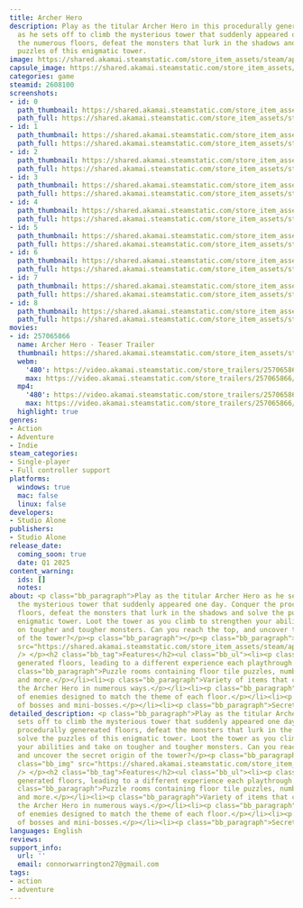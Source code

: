 ```yaml
---
title: Archer Hero
description: Play as the titular Archer Hero in this procedurally generated roguelike,
  as he sets off to climb the mysterious tower that suddenly appeared one day. Conquer
  the numerous floors, defeat the monsters that lurk in the shadows and solve the
  puzzles of this enigmatic tower.
image: https://shared.akamai.steamstatic.com/store_item_assets/steam/apps/2608100/header.jpg?t=1732293399
capsule_image: https://shared.akamai.steamstatic.com/store_item_assets/steam/apps/2608100/6e37d78bc36c5c43b0152bb533d1e9e6eff83bbc/capsule_231x87.jpg?t=1732293399
categories: game
steamid: 2608100
screenshots:
- id: 0
  path_thumbnail: https://shared.akamai.steamstatic.com/store_item_assets/steam/apps/2608100/ss_8a6e755b7c2028e5ad841dff7d7c2f3eab8b9da9.600x338.jpg?t=1732293399
  path_full: https://shared.akamai.steamstatic.com/store_item_assets/steam/apps/2608100/ss_8a6e755b7c2028e5ad841dff7d7c2f3eab8b9da9.1920x1080.jpg?t=1732293399
- id: 1
  path_thumbnail: https://shared.akamai.steamstatic.com/store_item_assets/steam/apps/2608100/ss_35c6440df91dc705bd8ffc9651f8b4f5acc57412.600x338.jpg?t=1732293399
  path_full: https://shared.akamai.steamstatic.com/store_item_assets/steam/apps/2608100/ss_35c6440df91dc705bd8ffc9651f8b4f5acc57412.1920x1080.jpg?t=1732293399
- id: 2
  path_thumbnail: https://shared.akamai.steamstatic.com/store_item_assets/steam/apps/2608100/ss_51f9652ba5797b1ef50d8806d9952cfd85e0fa25.600x338.jpg?t=1732293399
  path_full: https://shared.akamai.steamstatic.com/store_item_assets/steam/apps/2608100/ss_51f9652ba5797b1ef50d8806d9952cfd85e0fa25.1920x1080.jpg?t=1732293399
- id: 3
  path_thumbnail: https://shared.akamai.steamstatic.com/store_item_assets/steam/apps/2608100/ss_6641ff2e32f6d789afce59b4e5ab66cddc97a9a8.600x338.jpg?t=1732293399
  path_full: https://shared.akamai.steamstatic.com/store_item_assets/steam/apps/2608100/ss_6641ff2e32f6d789afce59b4e5ab66cddc97a9a8.1920x1080.jpg?t=1732293399
- id: 4
  path_thumbnail: https://shared.akamai.steamstatic.com/store_item_assets/steam/apps/2608100/ss_5afc8dbd4bcb871a15ddb4faddab125281844743.600x338.jpg?t=1732293399
  path_full: https://shared.akamai.steamstatic.com/store_item_assets/steam/apps/2608100/ss_5afc8dbd4bcb871a15ddb4faddab125281844743.1920x1080.jpg?t=1732293399
- id: 5
  path_thumbnail: https://shared.akamai.steamstatic.com/store_item_assets/steam/apps/2608100/ss_4bac5fba41e0b0da43d266355b94dc27430c95a6.600x338.jpg?t=1732293399
  path_full: https://shared.akamai.steamstatic.com/store_item_assets/steam/apps/2608100/ss_4bac5fba41e0b0da43d266355b94dc27430c95a6.1920x1080.jpg?t=1732293399
- id: 6
  path_thumbnail: https://shared.akamai.steamstatic.com/store_item_assets/steam/apps/2608100/ss_a6077a7ec80d2e4f6bc389469f25c185bf8f951c.600x338.jpg?t=1732293399
  path_full: https://shared.akamai.steamstatic.com/store_item_assets/steam/apps/2608100/ss_a6077a7ec80d2e4f6bc389469f25c185bf8f951c.1920x1080.jpg?t=1732293399
- id: 7
  path_thumbnail: https://shared.akamai.steamstatic.com/store_item_assets/steam/apps/2608100/ss_72876232f385e29c9af8eb18783294b6cee63091.600x338.jpg?t=1732293399
  path_full: https://shared.akamai.steamstatic.com/store_item_assets/steam/apps/2608100/ss_72876232f385e29c9af8eb18783294b6cee63091.1920x1080.jpg?t=1732293399
- id: 8
  path_thumbnail: https://shared.akamai.steamstatic.com/store_item_assets/steam/apps/2608100/ss_d75475455a82bd6aabac165294b1ab24782e1844.600x338.jpg?t=1732293399
  path_full: https://shared.akamai.steamstatic.com/store_item_assets/steam/apps/2608100/ss_d75475455a82bd6aabac165294b1ab24782e1844.1920x1080.jpg?t=1732293399
movies:
- id: 257065866
  name: Archer Hero - Teaser Trailer
  thumbnail: https://shared.akamai.steamstatic.com/store_item_assets/steam/apps/257065866/f2cf5ebe64583627cafaab82d1b7873c09b95a72/movie_600x337.jpg?t=1729094736
  webm:
    '480': https://video.akamai.steamstatic.com/store_trailers/257065866/movie480_vp9.webm?t=1729094736
    max: https://video.akamai.steamstatic.com/store_trailers/257065866/movie_max_vp9.webm?t=1729094736
  mp4:
    '480': https://video.akamai.steamstatic.com/store_trailers/257065866/movie480.mp4?t=1729094736
    max: https://video.akamai.steamstatic.com/store_trailers/257065866/movie_max.mp4?t=1729094736
  highlight: true
genres:
- Action
- Adventure
- Indie
steam_categories:
- Single-player
- Full controller support
platforms:
  windows: true
  mac: false
  linux: false
developers:
- Studio Alone
publishers:
- Studio Alone
release_date:
  coming_soon: true
  date: Q1 2025
content_warning:
  ids: []
  notes:
about: <p class="bb_paragraph">Play as the titular Archer Hero as he sets off to climb
  the mysterious tower that suddenly appeared one day. Conquer the procedurally genereated
  floors, defeat the monsters that lurk in the shadows and solve the puzzles of this
  enigmatic tower. Loot the tower as you climb to strengthen your abilities and take
  on tougher and tougher monsters. Can you reach the top, and uncover the secret origin
  of the tower?</p><p class="bb_paragraph"></p><p class="bb_paragraph"><img class="bb_img"
  src="https://shared.akamai.steamstatic.com/store_item_assets/steam/apps/2608100/extras/General_Gif.gif?t=1732293399"
  /> </p><h2 class="bb_tag">Features</h2><ul class="bb_ul"><li><p class="bb_paragraph">Procedurally
  generated floors, leading to a different experience each playthrough.</p></li><li><p
  class="bb_paragraph">Puzzle rooms containing floor tile puzzles, numbered orb puzzles,
  and more.</p></li><li><p class="bb_paragraph">Variety of items that can strengthen
  the Archer Hero in numerous ways.</p></li><li><p class="bb_paragraph">Large cast
  of enemies designed to match the theme of each floor.</p></li><li><p class="bb_paragraph">Multitude
  of bosses and mini-bosses.</p></li><li><p class="bb_paragraph">Secret end-game content.</p></li></ul>
detailed_description: <p class="bb_paragraph">Play as the titular Archer Hero as he
  sets off to climb the mysterious tower that suddenly appeared one day. Conquer the
  procedurally genereated floors, defeat the monsters that lurk in the shadows and
  solve the puzzles of this enigmatic tower. Loot the tower as you climb to strengthen
  your abilities and take on tougher and tougher monsters. Can you reach the top,
  and uncover the secret origin of the tower?</p><p class="bb_paragraph"></p><p class="bb_paragraph"><img
  class="bb_img" src="https://shared.akamai.steamstatic.com/store_item_assets/steam/apps/2608100/extras/General_Gif.gif?t=1732293399"
  /> </p><h2 class="bb_tag">Features</h2><ul class="bb_ul"><li><p class="bb_paragraph">Procedurally
  generated floors, leading to a different experience each playthrough.</p></li><li><p
  class="bb_paragraph">Puzzle rooms containing floor tile puzzles, numbered orb puzzles,
  and more.</p></li><li><p class="bb_paragraph">Variety of items that can strengthen
  the Archer Hero in numerous ways.</p></li><li><p class="bb_paragraph">Large cast
  of enemies designed to match the theme of each floor.</p></li><li><p class="bb_paragraph">Multitude
  of bosses and mini-bosses.</p></li><li><p class="bb_paragraph">Secret end-game content.</p></li></ul>
languages: English
reviews:
support_info:
  url: ''
  email: connorwarrington27@gmail.com
tags:
- action
- adventure
---
```


